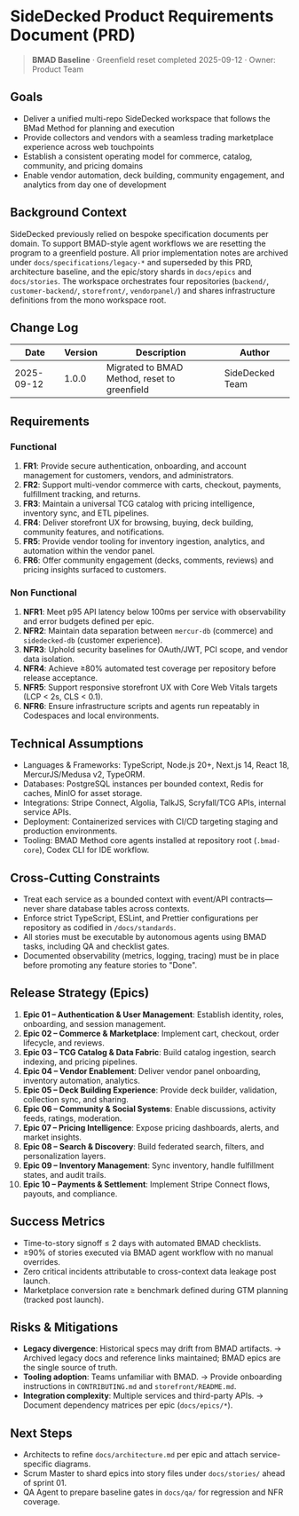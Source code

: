 # SideDecked Product Requirements Document (PRD)

> **BMAD Baseline** · Greenfield reset completed 2025-09-12 · Owner: Product Team

## Goals
- Deliver a unified multi-repo SideDecked workspace that follows the BMad Method for planning and execution
- Provide collectors and vendors with a seamless trading marketplace experience across web touchpoints
- Establish a consistent operating model for commerce, catalog, community, and pricing domains
- Enable vendor automation, deck building, community engagement, and analytics from day one of development

## Background Context
SideDecked previously relied on bespoke specification documents per domain. To support BMAD-style agent workflows we are resetting the program to a greenfield posture. All prior implementation notes are archived under `docs/specifications/legacy-*` and superseded by this PRD, architecture baseline, and the epic/story shards in `docs/epics` and `docs/stories`. The workspace orchestrates four repositories (`backend/`, `customer-backend/`, `storefront/`, `vendorpanel/`) and shares infrastructure definitions from the mono workspace root.

## Change Log
| Date       | Version | Description                                      | Author            |
|------------|---------|--------------------------------------------------|-------------------|
| 2025-09-12 | 1.0.0   | Migrated to BMAD Method, reset to greenfield     | SideDecked Team   |

## Requirements

### Functional
1. **FR1**: Provide secure authentication, onboarding, and account management for customers, vendors, and administrators.
2. **FR2**: Support multi-vendor commerce with carts, checkout, payments, fulfillment tracking, and returns.
3. **FR3**: Maintain a universal TCG catalog with pricing intelligence, inventory sync, and ETL pipelines.
4. **FR4**: Deliver storefront UX for browsing, buying, deck building, community features, and notifications.
5. **FR5**: Provide vendor tooling for inventory ingestion, analytics, and automation within the vendor panel.
6. **FR6**: Offer community engagement (decks, comments, reviews) and pricing insights surfaced to customers.

### Non Functional
1. **NFR1**: Meet p95 API latency below 100ms per service with observability and error budgets defined per epic.
2. **NFR2**: Maintain data separation between `mercur-db` (commerce) and `sidedecked-db` (customer experience).
3. **NFR3**: Uphold security baselines for OAuth/JWT, PCI scope, and vendor data isolation.
4. **NFR4**: Achieve ≥80% automated test coverage per repository before release acceptance.
5. **NFR5**: Support responsive storefront UX with Core Web Vitals targets (LCP < 2s, CLS < 0.1).
6. **NFR6**: Ensure infrastructure scripts and agents run repeatably in Codespaces and local environments.

## Technical Assumptions
- Languages & Frameworks: TypeScript, Node.js 20+, Next.js 14, React 18, MercurJS/Medusa v2, TypeORM.
- Databases: PostgreSQL instances per bounded context, Redis for caches, MinIO for asset storage.
- Integrations: Stripe Connect, Algolia, TalkJS, Scryfall/TCG APIs, internal service APIs.
- Deployment: Containerized services with CI/CD targeting staging and production environments.
- Tooling: BMAD Method core agents installed at repository root (`.bmad-core`), Codex CLI for IDE workflow.

## Cross-Cutting Constraints
- Treat each service as a bounded context with event/API contracts—never share database tables across contexts.
- Enforce strict TypeScript, ESLint, and Prettier configurations per repository as codified in `/docs/standards`.
- All stories must be executable by autonomous agents using BMAD tasks, including QA and checklist gates.
- Documented observability (metrics, logging, tracing) must be in place before promoting any feature stories to "Done".

## Release Strategy (Epics)
1. **Epic 01 – Authentication & User Management**: Establish identity, roles, onboarding, and session management.
2. **Epic 02 – Commerce & Marketplace**: Implement cart, checkout, order lifecycle, and reviews.
3. **Epic 03 – TCG Catalog & Data Fabric**: Build catalog ingestion, search indexing, and pricing pipelines.
4. **Epic 04 – Vendor Enablement**: Deliver vendor panel onboarding, inventory automation, analytics.
5. **Epic 05 – Deck Building Experience**: Provide deck builder, validation, collection sync, and sharing.
6. **Epic 06 – Community & Social Systems**: Enable discussions, activity feeds, ratings, moderation.
7. **Epic 07 – Pricing Intelligence**: Expose pricing dashboards, alerts, and market insights.
8. **Epic 08 – Search & Discovery**: Build federated search, filters, and personalization layers.
9. **Epic 09 – Inventory Management**: Sync inventory, handle fulfillment states, and audit trails.
10. **Epic 10 – Payments & Settlement**: Implement Stripe Connect flows, payouts, and compliance.

## Success Metrics
- Time-to-story signoff ≤ 2 days with automated BMAD checklists.
- ≥90% of stories executed via BMAD agent workflow with no manual overrides.
- Zero critical incidents attributable to cross-context data leakage post launch.
- Marketplace conversion rate ≥ benchmark defined during GTM planning (tracked post launch).

## Risks & Mitigations
- **Legacy divergence**: Historical specs may drift from BMAD artifacts. → Archived legacy docs and reference links maintained; BMAD epics are the single source of truth.
- **Tooling adoption**: Teams unfamiliar with BMAD. → Provide onboarding instructions in `CONTRIBUTING.md` and `storefront/README.md`.
- **Integration complexity**: Multiple services and third-party APIs. → Document dependency matrices per epic (`docs/epics/*`).

## Next Steps
- Architects to refine `docs/architecture.md` per epic and attach service-specific diagrams.
- Scrum Master to shard epics into story files under `docs/stories/` ahead of sprint 01.
- QA Agent to prepare baseline gates in `docs/qa/` for regression and NFR coverage.
